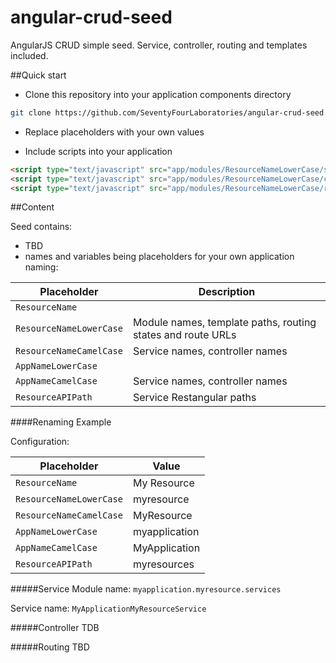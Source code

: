 # angular-crud-seed
AngularJS CRUD simple seed. Service, controller, routing and templates included.

##Quick start

* Clone this repository into your application components directory
```bash
git clone https://github.com/SeventyFourLaboratories/angular-crud-seed.git app/components/ResourceAPIPath
```
* Replace placeholders with your own values

* Include scripts into your application
```html
<script type="text/javascript" src="app/modules/ResourceNameLowerCase/services.js"></script>
<script type="text/javascript" src="app/modules/ResourceNameLowerCase/controllers.js"></script>
<script type="text/javascript" src="app/modules/ResourceNameLowerCase/routing.js"></script>
```

##Content

Seed contains:
* TBD
* names and variables being placeholders for your own application naming:

Placeholder | Description
------------|-------------
`ResourceName` |  
`ResourceNameLowerCase` | Module names, template paths, routing states and route URLs 
`ResourceNameCamelCase` | Service names, controller names 
`AppNameLowerCase` |  
`AppNameCamelCase` | Service names, controller names 
`ResourceAPIPath` | Service Restangular paths 

####Renaming Example

Configuration:

Placeholder | Value
------------|--------------
`ResourceName` | My Resource
`ResourceNameLowerCase` | myresource
`ResourceNameCamelCase` | MyResource
`AppNameLowerCase` | myapplication
`AppNameCamelCase` | MyApplication
`ResourceAPIPath` | myresources

#####Service
Module name: `myapplication.myresource.services`

Service name: `MyApplicationMyResourceService`

#####Controller
TDB

#####Routing
TBD
